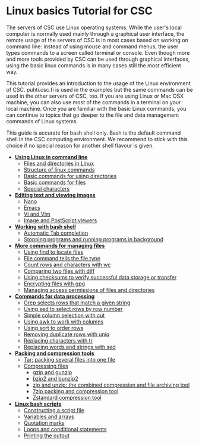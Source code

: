 # Linux basics Tutorial for CSC

The servers of CSC use Linux operating systems. While the user's local 
computer is normally used mainly through a graphical user interface, 
the remote usage of the servers of CSC is in most cases based on 
working on command line: instead of using mouse and command menus, 
the user types commands to a screen called terminal or console. 
Even though more and more tools provided by CSC can be used through 
graphical interfaces, using the basic linux commands is in many 
cases still the most efficient way.

This tutorial provides an introduction to the usage of the Linux 
environment of CSC. puhti.csc.fi
is used in the examples but the same commands can be used in the 
other servers of CSC, too. If you are using Linux or Mac OSX 
machine, you can also use most of the commands in a terminal 
on your local machine. Once you are familiar with the basic 
Linux commands, you can continue to topics that go deeper 
to the file and data management commands of Linux systems.

This guide is accurate for bash shell only. Bash is the default command shell in the CSC computing environment.
We recommend to stick with this choice if no special reason for another shell flavour 
is given.


* [**Using Linux in command line**](using-linux-in-command-line.md)
    * [Files and directories in Linux](using-linux-in-command-line.md#files-and-directories-in-linux)
    * [Structure of linux commands](using-linux-in-command-line.md#structure-of-linux-commands)
    * [Basic commands for using directories](using-linux-in-command-line.md#basic-commands-for-using-directories)
    * [Basic commands for files](using-linux-in-command-line.md#basic-commands-for-files)
    * [Special characters](using-linux-in-command-line.md#special-characters)
* [**Editing text and viewing images**](text-and-image-processing.md)
    * [Nano](text-and-image-processing.md#nano)
    * [Emacs](text-and-image-processing.md#emacs)
    * [Vi and Vim](text-and-image-processing.md#vim)
    * [Image and PostScript viewers](text-and-image-processing.md#image-and-postscript-viewers)
* [**Working with bash shell**](working-with-bash-shell.md)
    * [Automatic Tab completion](working-with-bash-shell.md#automatic-tab-completion)
    * [Stopping programs and running programs in background](working-with-bash-shell.md#stopping-programs-and-running-programs-in-background)
* [**More commands for managing files**](more-commands-for-managing-files.md)
    * [Using find to locate files](more-commands-for-managing-files.md#using-find-to-locate-files)
    * [File command tells the file type](more-commands-for-managing-files.md#file-command-tells-the-file-type)
    * [Count rows and characters with wc](more-commands-for-managing-files.md#count-rows-and-characters-with-wc)
    * [Comparing two files with diff](more-commands-for-managing-files.md#comparing-two-files-with-diff)
    * [Using checksums to verify successful data storage or transfer](more-commands-for-managing-files.md#using-checksums-to-verify-successful-data-storage-or-transfer)
    * [Encrypting files with gpg](more-commands-for-managing-files.md#encrypting-files-with-gpg)
    * [Managing access permissions of files and directories](more-commands-for-managing-files.md#managing-access-permissions-of-files-and-directories)
* [**Commands for data processing**](commands-for-data-processing.md)
    * [Grep selects rows that match a given string](commands-for-data-processing.md#grep-selects-rows-that-match-a-given-string)
    * [Using sed to select rows by row number](commands-for-data-processing.md#using-sed-to-select-rows-by-row-number)
    * [Simple column selection with cut](commands-for-data-processing.md#simple-column-selection-with-cut)
    * [Using awk to work with columns](commands-for-data-processing.md#using-awk-to-work-with-columns)
    * [Using sort to order rows](commands-for-data-processing.md#using-sort-to-order-rows)
    * [Removing duplicate rows with uniq](commands-for-data-processing.md#removing-duplicate-rows-with-uniq)
    * [Replacing characters with tr](commands-for-data-processing.md#replacing-characters-with-tr)
    * [Replacing words and strings with sed](commands-for-data-processing.md#replacing-words-and-strings-with-sed)
* [**Packing and compression tools**](packing-and-compression-tools.md)
    * [Tar: packing several files into one file](packing-and-compression-tools.md#tar-packing-several-files-into-one-file)
    * [Compressing files](packing-and-compression-tools.md#compressing-files)
        * [gzip and gunzip](packing-and-compression-tools.md#gzipand-gunzip)
        * [bzip2 and bunzip2](packing-and-compression-tools.md#bzi2pand-bunzip2)
        * [zip and unzip: the combined compression and file archiving tool](packing-and-compression-tools.md#zip-and--unzip-the-combined-compression-and-file-archiving-tool)
        * [7zip packing and compression tool](packing-and-compression-tools.md#7zip-packing-and-compression-tool)
        * [Zstandard compression tool](packing-and-compression-tools.md#zstandard-compression-tool)
* [**Linux bash scripts**](linux-bash-scripts.md)
    * [Constructing a script file](linux-bash-scripts.md#constructing-a-script-file)
    * [Variables and arrays](linux-bash-scripts.md#variables-and-arrays)
    * [Quotation marks](linux-bash-scripts.md#quotation-marks)
    * [Loops and conditional statements](linux-bash-scripts.md#loops-and-conditional-statements)
    * [Printing the output](linux-bash-scripts.md#printing-the-output)

